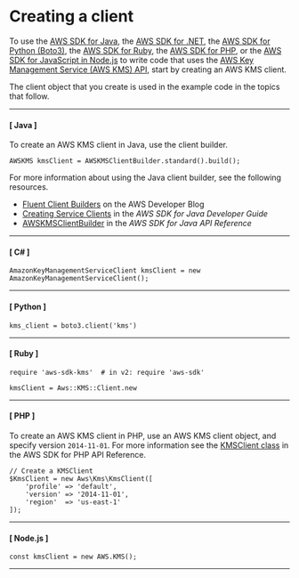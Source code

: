 # Creating a client<a name="programming-client"></a>

To use the [AWS SDK for Java](https://aws.amazon.com/sdk-for-java/), the [AWS SDK for \.NET](https://aws.amazon.com/sdk-for-net/), the [AWS SDK for Python \(Boto3\)](https://aws.amazon.com/sdk-for-python/), the [AWS SDK for Ruby](https://docs.aws.amazon.com/sdk-for-ruby/v3/api/Aws/KMS.html), the [AWS SDK for PHP](https://aws.amazon.com/sdk-for-php/), or the [AWS SDK for JavaScript in Node\.js](https://docs.aws.amazon.com/AWSJavaScriptSDK/latest/AWS/KMS.html) to write code that uses the [AWS Key Management Service \(AWS KMS\) API](https://docs.aws.amazon.com/kms/latest/APIReference/), start by creating an AWS KMS client\.

The client object that you create is used in the example code in the topics that follow\.

------
#### [ Java ]

To create an AWS KMS client in Java, use the client builder\.

```
AWSKMS kmsClient = AWSKMSClientBuilder.standard().build();
```

For more information about using the Java client builder, see the following resources\.
+ [Fluent Client Builders](https://aws.amazon.com/blogs/developer/fluent-client-builders/) on the AWS Developer Blog
+ [Creating Service Clients](https://docs.aws.amazon.com/sdk-for-java/latest/developer-guide/creating-clients.html) in the *AWS SDK for Java Developer Guide*
+ [AWSKMSClientBuilder](https://docs.aws.amazon.com/sdk-for-java/latest/reference/index.html?com/amazonaws/services/kms/AWSKMSClientBuilder.html) in the *AWS SDK for Java API Reference*

------
#### [ C\# ]

```
AmazonKeyManagementServiceClient kmsClient = new AmazonKeyManagementServiceClient();
```

------
#### [ Python ]

```
kms_client = boto3.client('kms')
```

------
#### [ Ruby ]

```
require 'aws-sdk-kms'  # in v2: require 'aws-sdk'

kmsClient = Aws::KMS::Client.new
```

------
#### [ PHP ]

To create an AWS KMS client in PHP, use an AWS KMS client object, and specify version `2014-11-01`\. For more information see the [KMSClient class](https://docs.aws.amazon.com/aws-sdk-php/v3/api/class-Aws.Kms.KmsClient.html) in the AWS SDK for PHP API Reference\.

```
// Create a KMSClient
$KmsClient = new Aws\Kms\KmsClient([
    'profile' => 'default',
    'version' => '2014-11-01',
    'region'  => 'us-east-1'
]);
```

------
#### [ Node\.js ]

```
const kmsClient = new AWS.KMS();
```

------